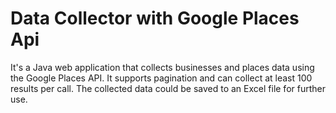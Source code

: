 # Data Collector with Google Places Api
It's a Java web application that collects businesses and places data using the Google Places API. It supports pagination and can collect at least 100 results per call. The collected data could be saved to an Excel file for further use.
